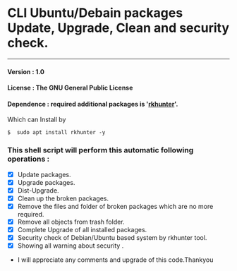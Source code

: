 # CLI Ubuntu/Debain packages Update, Upgrade, Clean and security check.
-----------------------------------------
#### Version : 1.0
#### License :  The GNU General Public License
#### Dependence : required additional packages is '[rkhunter](http://rkhunter.sourceforge.net/)'.
Which can Install by
```
$  sudo apt install rkhunter -y
```
### This shell script will perform this automatic  following operations :
- [x] Update packages.
- [x] Upgrade packages.
- [x] Dist-Upgrade.
- [x] Clean up the broken packages.
- [x] Remove the files and folder of broken packages which are no more required.
- [x] Remove all objects from trash folder.
- [x] Complete Upgrade of all installed packages.
- [x]  Security check of Debian/Ubuntu based system by rkhunter tool.
- [x] Showing all warning about security .

* I will appreciate any comments and upgrade of this code.Thankyou
